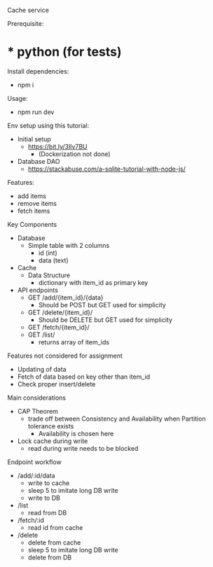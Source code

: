 Cache service

Prerequisite:
# * python (for tests)

Install dependencies:
 * npm i

Usage:
 * npm run dev

Env setup using this tutorial:
 * Initial setup
   * https://bit.ly/3lIv7BU
     * (Dockerization not done)
 * Database DAO
   * https://stackabuse.com/a-sqlite-tutorial-with-node-js/

Features:
 * add items
 * remove items
 * fetch items

Key Components
 * Database
   * Simple table with 2 columns
     * id (int)
     * data (text)
 * Cache
   * Data Structure
     * dictionary with item_id as primary key
 * API endpoints
   * GET /add/{item_id}/{data}
     * Should be POST but GET used for simplicity
   * GET /delete/{item_id}/
     * Should be DELETE but GET used for simplicity
   * GET /fetch/{item_id}/
   * GET /list/
     * returns array of item_ids

Features not considered for assignment
 * Updating of data
 * Fetch of data based on key other than item_id
 * Check proper insert/delete

Main considerations
 * CAP Theorem
   * trade off between Consistency and Availability when Partition tolerance exists
     * Availability is chosen here
 * Lock cache during write
   * read during write needs to be blocked

Endpoint workflow
 * /add/:id/data
   * write to cache
   * sleep 5 to imitate long DB write
   * write to DB
 * /list
   * read from DB
 * /fetch/:id
   * read id from cache
 * /delete
   * delete from cache
   * sleep 5 to imitate long DB write
   * delete from DB
